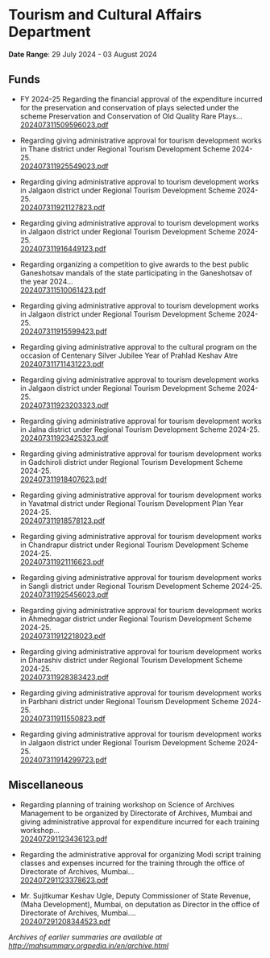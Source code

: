 # Tourism and Cultural Affairs Department

**Date Range**: 29 July 2024 - 03 August 2024


## Funds
- FY 2024-25 Regarding the financial approval of the expenditure incurred for the preservation and conservation of plays selected under the scheme Preservation and Conservation of Old Quality Rare Plays...\
  [202407311509596023.pdf](https://gr.maharashtra.gov.in/Site/Upload/Government%20Resolutions/English/202407311509596023.pdf)

- Regarding giving administrative approval for tourism development works in Thane district under Regional Tourism Development Scheme 2024-25.\
  [202407311925549023.pdf](https://gr.maharashtra.gov.in/Site/Upload/Government%20Resolutions/English/202407311925549023.pdf)

- Regarding giving administrative approval to tourism development works in Jalgaon district under Regional Tourism Development Scheme 2024-25.\
  [202407311921127823.pdf](https://gr.maharashtra.gov.in/Site/Upload/Government%20Resolutions/English/202407311921127823.pdf)

- Regarding giving administrative approval to tourism development works in Jalgaon district under Regional Tourism Development Scheme 2024-25.\
  [202407311916449123.pdf](https://gr.maharashtra.gov.in/Site/Upload/Government%20Resolutions/English/202407311916449123.pdf)

- Regarding organizing a competition to give awards to the best public Ganeshotsav mandals of the state participating in the Ganeshotsav of the year 2024...\
  [202407311510061423.pdf](https://gr.maharashtra.gov.in/Site/Upload/Government%20Resolutions/English/202407311510061423.pdf)

- Regarding giving administrative approval to tourism development works in Jalgaon district under Regional Tourism Development Scheme 2024-25.\
  [202407311915599423.pdf](https://gr.maharashtra.gov.in/Site/Upload/Government%20Resolutions/English/202407311915599423.pdf)

- Regarding giving administrative approval to the cultural program on the occasion of Centenary Silver Jubilee Year of Prahlad Keshav Atre\
  [202407311711431223.pdf](https://gr.maharashtra.gov.in/Site/Upload/Government%20Resolutions/English/202407311711431223.pdf)

- Regarding giving administrative approval to tourism development works in Jalgaon district under Regional Tourism Development Scheme 2024-25.\
  [202407311923203323.pdf](https://gr.maharashtra.gov.in/Site/Upload/Government%20Resolutions/English/202407311923203323.pdf)

- Regarding giving administrative approval for tourism development works in Jalna district under Regional Tourism Development Scheme 2024-25.\
  [202407311923425323.pdf](https://gr.maharashtra.gov.in/Site/Upload/Government%20Resolutions/English/202407311923425323.pdf)

- Regarding giving administrative approval for tourism development works in Gadchiroli district under Regional Tourism Development Scheme 2024-25.\
  [202407311918407623.pdf](https://gr.maharashtra.gov.in/Site/Upload/Government%20Resolutions/English/202407311918407623.pdf)

- Regarding giving administrative approval for tourism development works in Yavatmal district under Regional Tourism Development Plan Year 2024-25.\
  [202407311918578123.pdf](https://gr.maharashtra.gov.in/Site/Upload/Government%20Resolutions/English/202407311918578123.pdf)

- Regarding giving administrative approval for tourism development works in Chandrapur district under Regional Tourism Development Scheme 2024-25.\
  [202407311921116623.pdf](https://gr.maharashtra.gov.in/Site/Upload/Government%20Resolutions/English/202407311921116623.pdf)

- Regarding giving administrative approval for tourism development works in Sangli district under Regional Tourism Development Scheme 2024-25.\
  [202407311925456023.pdf](https://gr.maharashtra.gov.in/Site/Upload/Government%20Resolutions/English/202407311925456023.pdf)

- Regarding giving administrative approval for tourism development works in Ahmednagar district under Regional Tourism Development Scheme 2024-25.\
  [202407311912218023.pdf](https://gr.maharashtra.gov.in/Site/Upload/Government%20Resolutions/English/202407311912218023.pdf)

- Regarding giving administrative approval for tourism development works in Dharashiv district under Regional Tourism Development Scheme 2024-25.\
  [202407311928383423.pdf](https://gr.maharashtra.gov.in/Site/Upload/Government%20Resolutions/English/202407311928383423.pdf)

- Regarding giving administrative approval for tourism development works in Parbhani district under Regional Tourism Development Scheme 2024-25.\
  [202407311911550823.pdf](https://gr.maharashtra.gov.in/Site/Upload/Government%20Resolutions/English/202407311911550823.pdf)

- Regarding giving administrative approval for tourism development works in Jalgaon district under Regional Tourism Development Scheme 2024-25.\
  [202407311914299723.pdf](https://gr.maharashtra.gov.in/Site/Upload/Government%20Resolutions/English/202407311914299723.pdf)

## Miscellaneous
- Regarding planning of training workshop on Science of Archives Management to be organized by Directorate of Archives, Mumbai and giving administrative approval for expenditure incurred for each training workshop...\
  [202407291123436123.pdf](https://gr.maharashtra.gov.in/Site/Upload/Government%20Resolutions/English/202407291123436123.pdf)

- Regarding the administrative approval for organizing Modi script training classes and expenses incurred for the training through the office of Directorate of Archives, Mumbai...\
  [202407291123378623.pdf](https://gr.maharashtra.gov.in/Site/Upload/Government%20Resolutions/English/202407291123378623.pdf)

- Mr. Sujitkumar Keshav Ugle, Deputy Commissioner of State Revenue, (Maha Development), Mumbai, on deputation as Director in the office of Directorate of Archives, Mumbai....\
  [202407291208344523.pdf](https://gr.maharashtra.gov.in/Site/Upload/Government%20Resolutions/English/202407291208344523.pdf)


*Archives of earlier summaries are available at http://mahsummary.orgpedia.in/en/archive.html*